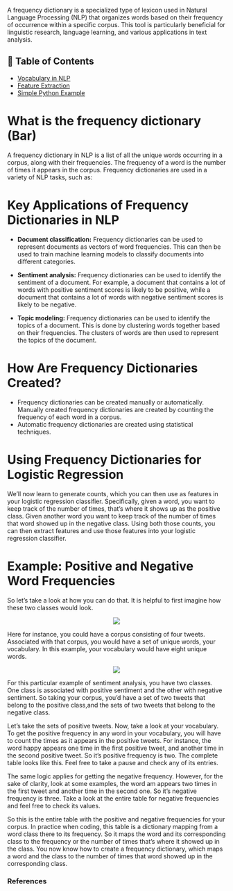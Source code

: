 A frequency dictionary is a specialized type of lexicon used in Natural Language Processing (NLP) that organizes words based on their frequency of occurrence within a specific corpus. This tool is particularly beneficial for linguistic research, language learning, and various applications in text analysis.

## 📑 Table of Contents  

- [Vocabulary in NLP](#Vocabulary-in-NLP)  
- [Feature Extraction](#Feature-Extraction)  
- [Simple Python Example](#Simple-Python-Example)  


#  **What is the frequency dictionary (Bar)** 

A frequency dictionary in NLP is a list of all the unique words occurring in a corpus, along with their frequencies. The frequency of a word is the number of times it appears in the corpus. Frequency dictionaries are used in a variety of NLP tasks, such as:

# Key Applications of Frequency Dictionaries in NLP

- **Document classification:** Frequency dictionaries can be used to represent documents as vectors of word frequencies. This can then be used to train machine learning models to classify documents into different categories.

- **Sentiment analysis:** Frequency dictionaries can be used to identify the sentiment of a document. For example, a document that contains a lot of words with positive sentiment scores is likely to be positive, while a document that contains a lot of words with negative sentiment scores is likely to be negative.

- **Topic modeling:** Frequency dictionaries can be used to identify the topics of a document. This is done by clustering words together based on their frequencies. The clusters of words are then used to represent the topics of the document.

# How Are Frequency Dictionaries Created?

- Frequency dictionaries can be created manually or automatically. Manually created frequency dictionaries are created by counting the frequency of each word in a corpus.
- Automatic frequency dictionaries are created using statistical techniques.

# Using Frequency Dictionaries for Logistic Regression

We’ll now learn to generate counts, which you can then use as features in your logistic regression classifier. Specifically, given a word, you want to keep track of the number of times, that’s where it shows up as the positive class. Given another word you want to keep track of the number of times that word showed up in the negative class. Using both those counts, you can then extract features and use those features into your logistic regression classifier.

# Example: Positive and Negative Word Frequencies

So let’s take a look at how you can do that. It is helpful to first imagine how these two classes would look.

<p align="center">
<img src="https://github.com/dr-mushtaq/natural-language-processing-projects-python/blob/main/%F0%9F%93%9AChapter%202%20Sentiment%20Analysis%20(Text%20Classification)/6d091ab7-9d0f-46ea-bd70-9de7ca9c7c92_700x278.jpg"></a>
</p>

Here for instance, you could have a corpus consisting of four tweets. Associated with that corpus, you would have a set of unique words, your vocabulary. In this example, your vocabulary would have eight unique words.

<p align="center">
<img src="https://github.com/dr-mushtaq/natural-language-processing-projects-python/blob/main/%F0%9F%93%9AChapter%202%20Sentiment%20Analysis%20(Text%20Classification)/2abc1674-c1eb-4281-9df4-7d9aade17cb7_700x125.jpg"></a>
</p>


For this particular example of sentiment analysis, you have two classes. One class is associated with positive sentiment and the other with negative sentiment. So taking your corpus, you’d have a set of two tweets that belong to the positive class,and the sets of two tweets that belong to the negative class.


Let’s take the sets of positive tweets. Now, take a look at your vocabulary. To get the positive frequency in any word in your vocabulary, you will have to count the times as it appears in the positive tweets. For instance, the word happy appears one time in the first positive tweet, and another time in the second positive tweet. So it’s positive frequency is two. The complete table looks like this. Feel free to take a pause and check any of its entries.


The same logic applies for getting the negative frequency. However, for the sake of clarity, look at some examples, the word am appears two times in the first tweet and another time in the second one. So it’s negative frequency is three. Take a look at the entire table for negative frequencies and feel free to check its values.


So this is the entire table with the positive and negative frequencies for your corpus. In practice when coding, this table is a dictionary mapping from a word class there to its frequency. So it maps the word and its corresponding class to the frequency or the number of times that’s where it showed up in the class. You now know how to create a frequency dictionary, which maps a word and the class to the number of times that word showed up in the corresponding class.


### References









